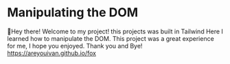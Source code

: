# Manipulating the DOM
👋Hey there!
Welcome to my project! this projects was built in Tailwind
Here I learned how to manipulate the DOM. This project was a great experience for me, I hope you enjoyed. Thank you and Bye!
https://areyouivan.github.io/fox
